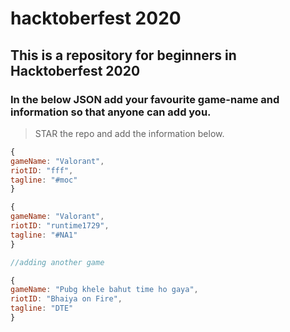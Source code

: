 # hacktoberfest 2020

## This is a repository for beginners in Hacktoberfest 2020

### In the below JSON add your favourite game-name and information so that anyone can add you.

> STAR the repo and add the information below.


``` javascript
{
gameName: "Valorant",
riotID: "fff",
tagline: "#moc"
}

{
gameName: "Valorant",
riotID: "runtime1729",
tagline: "#NA1"
}

//adding another game

{
gameName: "Pubg khele bahut time ho gaya",
riotID: "Bhaiya on Fire",
tagline: "DTE"
}


```



